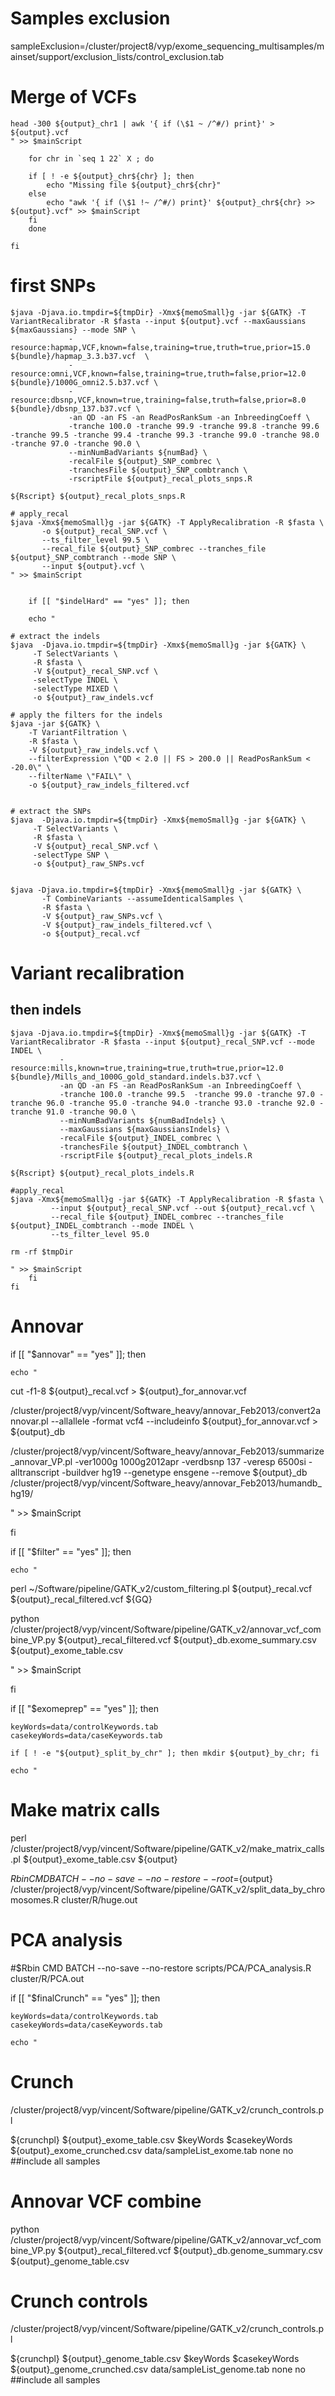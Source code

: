 
# Samples exclusion

sampleExclusion=/cluster/project8/vyp/exome_sequencing_multisamples/mainset/support/exclusion_lists/control_exclusion.tab

# Merge of VCFs

```
head -300 ${output}_chr1 | awk '{ if (\$1 ~ /^#/) print}' > ${output}.vcf
" >> $mainScript

    for chr in `seq 1 22` X ; do

	if [ ! -e ${output}_chr${chr} ]; then
	    echo "Missing file ${output}_chr${chr}"
	else
	    echo "awk '{ if (\$1 !~ /^#/) print}' ${output}_chr${chr} >> ${output}.vcf" >> $mainScript
	fi
    done

fi
```



# first SNPs

```
$java -Djava.io.tmpdir=${tmpDir} -Xmx${memoSmall}g -jar ${GATK} -T VariantRecalibrator -R $fasta --input ${output}.vcf --maxGaussians ${maxGaussians} --mode SNP \
             -resource:hapmap,VCF,known=false,training=true,truth=true,prior=15.0 ${bundle}/hapmap_3.3.b37.vcf  \
             -resource:omni,VCF,known=false,training=true,truth=false,prior=12.0 ${bundle}/1000G_omni2.5.b37.vcf \
             -resource:dbsnp,VCF,known=true,training=false,truth=false,prior=8.0 ${bundle}/dbsnp_137.b37.vcf \
             -an QD -an FS -an ReadPosRankSum -an InbreedingCoeff \
             -tranche 100.0 -tranche 99.9 -tranche 99.8 -tranche 99.6 -tranche 99.5 -tranche 99.4 -tranche 99.3 -tranche 99.0 -tranche 98.0 -tranche 97.0 -tranche 90.0 \
             --minNumBadVariants ${numBad} \
             -recalFile ${output}_SNP_combrec \
             -tranchesFile ${output}_SNP_combtranch \
             -rscriptFile ${output}_recal_plots_snps.R
```

```
${Rscript} ${output}_recal_plots_snps.R
```

```
# apply_recal
$java -Xmx${memoSmall}g -jar ${GATK} -T ApplyRecalibration -R $fasta \
       -o ${output}_recal_SNP.vcf \
       --ts_filter_level 99.5 \
       --recal_file ${output}_SNP_combrec --tranches_file ${output}_SNP_combtranch --mode SNP \
       --input ${output}.vcf \
" >> $mainScript

    
    if [[ "$indelHard" == "yes" ]]; then
	
	echo "

# extract the indels
$java  -Djava.io.tmpdir=${tmpDir} -Xmx${memoSmall}g -jar ${GATK} \
     -T SelectVariants \
     -R $fasta \
     -V ${output}_recal_SNP.vcf \
     -selectType INDEL \
     -selectType MIXED \
     -o ${output}_raw_indels.vcf

# apply the filters for the indels
$java -jar ${GATK} \
    -T VariantFiltration \
    -R $fasta \
    -V ${output}_raw_indels.vcf \
    --filterExpression \"QD < 2.0 || FS > 200.0 || ReadPosRankSum < -20.0\" \
    --filterName \"FAIL\" \
    -o ${output}_raw_indels_filtered.vcf


# extract the SNPs
$java  -Djava.io.tmpdir=${tmpDir} -Xmx${memoSmall}g -jar ${GATK} \
     -T SelectVariants \
     -R $fasta \
     -V ${output}_recal_SNP.vcf \
     -selectType SNP \
     -o ${output}_raw_SNPs.vcf


$java -Djava.io.tmpdir=${tmpDir} -Xmx${memoSmall}g -jar ${GATK} \
       -T CombineVariants --assumeIdenticalSamples \
       -R $fasta \
       -V ${output}_raw_SNPs.vcf \
       -V ${output}_raw_indels_filtered.vcf \
       -o ${output}_recal.vcf
```


# Variant recalibration

## then indels

```
$java -Djava.io.tmpdir=${tmpDir} -Xmx${memoSmall}g -jar ${GATK} -T VariantRecalibrator -R $fasta --input ${output}_recal_SNP.vcf --mode INDEL \
           -resource:mills,known=true,training=true,truth=true,prior=12.0 ${bundle}/Mills_and_1000G_gold_standard.indels.b37.vcf \
           -an QD -an FS -an ReadPosRankSum -an InbreedingCoeff \
           -tranche 100.0 -tranche 99.5  -tranche 99.0 -tranche 97.0 -tranche 96.0 -tranche 95.0 -tranche 94.0 -tranche 93.0 -tranche 92.0 -tranche 91.0 -tranche 90.0 \
           --minNumBadVariants ${numBadIndels} \
           --maxGaussians ${maxGaussiansIndels} \
           -recalFile ${output}_INDEL_combrec \
           -tranchesFile ${output}_INDEL_combtranch \
           -rscriptFile ${output}_recal_plots_indels.R

${Rscript} ${output}_recal_plots_indels.R

#apply_recal
$java -Xmx${memoSmall}g -jar ${GATK} -T ApplyRecalibration -R $fasta \
         --input ${output}_recal_SNP.vcf --out ${output}_recal.vcf \
         --recal_file ${output}_INDEL_combrec --tranches_file ${output}_INDEL_combtranch --mode INDEL \
         --ts_filter_level 95.0

rm -rf $tmpDir

" >> $mainScript
    fi
fi
```

# Annovar


if [[ "$annovar" == "yes" ]]; then

    echo "

cut -f1-8 ${output}_recal.vcf > ${output}_for_annovar.vcf

/cluster/project8/vyp/vincent/Software_heavy/annovar_Feb2013/convert2annovar.pl --allallele -format vcf4 --includeinfo ${output}_for_annovar.vcf > ${output}_db

/cluster/project8/vyp/vincent/Software_heavy/annovar_Feb2013/summarize_annovar_VP.pl -ver1000g 1000g2012apr -verdbsnp 137 -veresp 6500si -alltranscript -buildver hg19 --genetype ensgene --remove ${output}_db /cluster/project8/vyp/vincent/Software_heavy/annovar_Feb2013/humandb_hg19/


" >> $mainScript

fi


if [[ "$filter" == "yes" ]]; then

    echo "

perl ~/Software/pipeline/GATK_v2/custom_filtering.pl ${output}_recal.vcf ${output}_recal_filtered.vcf ${GQ}

python /cluster/project8/vyp/vincent/Software/pipeline/GATK_v2/annovar_vcf_combine_VP.py ${output}_recal_filtered.vcf ${output}_db.exome_summary.csv ${output}_exome_table.csv

" >> $mainScript

fi



if [[ "$exomeprep" == "yes" ]]; then

    keyWords=data/controlKeywords.tab
    casekeyWords=data/caseKeywords.tab
    
    if [ ! -e "${output}_split_by_chr" ]; then mkdir ${output}_by_chr; fi
    
    echo "

# Make matrix calls

perl /cluster/project8/vyp/vincent/Software/pipeline/GATK_v2/make_matrix_calls.pl ${output}_exome_table.csv ${output}

$Rbin CMD BATCH --no-save --no-restore --root=${output} /cluster/project8/vyp/vincent/Software/pipeline/GATK_v2/split_data_by_chromosomes.R cluster/R/huge.out

# PCA analysis

#$Rbin CMD BATCH --no-save --no-restore scripts/PCA/PCA_analysis.R cluster/R/PCA.out



if [[ "$finalCrunch" == "yes" ]]; then

    keyWords=data/controlKeywords.tab
    casekeyWords=data/caseKeywords.tab

    echo "

# Crunch 

/cluster/project8/vyp/vincent/Software/pipeline/GATK_v2/crunch_controls.pl

${crunchpl} ${output}_exome_table.csv $keyWords $casekeyWords ${output}_exome_crunched.csv data/sampleList_exome.tab none no  ##include all samples

# Annovar VCF combine

python /cluster/project8/vyp/vincent/Software/pipeline/GATK_v2/annovar_vcf_combine_VP.py ${output}_recal_filtered.vcf ${output}_db.genome_summary.csv ${output}_genome_table.csv

# Crunch controls

/cluster/project8/vyp/vincent/Software/pipeline/GATK_v2/crunch_controls.pl

${crunchpl} ${output}_genome_table.csv $keyWords $casekeyWords ${output}_genome_crunched.csv data/sampleList_genome.tab none no  ##include all samples
